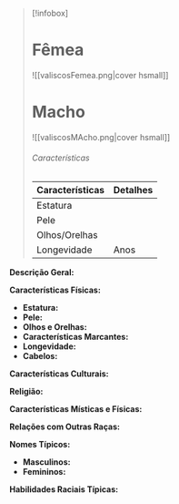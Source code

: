 > [!infobox]
> #  Fêmea
> ![[valiscosFemea.png|cover hsmall]]
> # Macho
> ![[valiscosMAcho.png|cover hsmall]]
> ###### Características 
> | Características| Detalhes |
> | ---- | ---- |
> | Estatura| |
> | Pele |  |
> |Olhos/Orelhas |  |
> | Longevidade |  Anos |


**Descrição Geral:**

**Características Físicas:**

- **Estatura:**
- **Pele:**
- **Olhos e Orelhas:**
- **Características Marcantes:**
- **Longevidade:**
- **Cabelos:**

**Características Culturais:**


**Religião:**


**Características Místicas e Físicas:**


**Relações com Outras Raças:**

**Nomes Típicos:**

- **Masculinos:**
- **Femininos:**

**Habilidades Raciais Típicas:**
